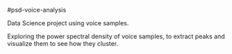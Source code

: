 #psd-voice-analysis

Data Science project using voice samples.

Exploring the power spectral density of voice samples, to extract peaks and visualize them to see how they cluster.